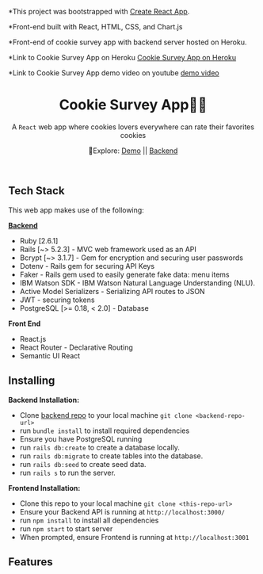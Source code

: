\*This project was bootstrapped with [Create React App](https://github.com/facebook/create-react-app).

\*Front-end built with React, HTML, CSS, and Chart.js

\*Front-end of cookie survey app with backend server hosted on Heroku.

\*Link to Cookie Survey App on Heroku [Cookie Survey App on Heroku](https://cookiesurveyapp.herokuapp.com/)

\*Link to Cookie Survey App demo video on youtube [demo video](https://youtu.be/xOLTZ-pW3Qo)

<h1 align="center">Cookie Survey App🥛🍪 </h1>

<div align="center">
  A <code>React</code> web app where cookies lovers everywhere can rate their favorites cookies 
</div>

<div align="center">
  <p> 🧭Explore:
    <a href="https://youtu.be/xOLTZ-pW3Qo">Demo</a> || 
    <a href="https://github.com/ajshemi/iSurveyApp_backend">Backend</a>
  </p>
</div>

<br />

## Tech Stack

This web app makes use of the following:

[**Backend**](https://github.com/ajshemi/iSurveyApp_backend)

- Ruby [2.6.1]
- Rails [~> 5.2.3] - MVC web framework used as an API
- Bcrypt [~> 3.1.7] - Gem for encryption and securing user passwords
- Dotenv - Rails gem for securing API Keys
- Faker - Rails gem used to easily generate fake data: menu items
- IBM Watson SDK - IBM Watson Natural Language Understanding (NLU).
- Active Model Serializers - Serializing API routes to JSON
- JWT - securing tokens
- PostgreSQL [>= 0.18, < 2.0] - Database

**Front End**

- React.js
- React Router - Declarative Routing
- Semantic UI React
<!-- - Custom CSS3 styling -->

## Installing

<!-- _Note: Without Stripe API key, Google Maps API key and Yelp API key, the project will not function to it's fullest potential_<br /> -->

**Backend Installation:**

- Clone [backend repo](https://github.com/ajshemi/iSurveyApp_backend) to your local machine `git clone <backend-repo-url>`
- run `bundle install` to install required dependencies
- Ensure you have PostgreSQL running
- run `rails db:create` to create a database locally.
- run `rails db:migrate` to create tables into the database.
- run `rails db:seed` to create seed data.
- run `rails s` to run the server.

**Frontend Installation:**

- Clone this repo to your local machine `git clone <this-repo-url>`
- Ensure your Backend API is running at `http://localhost:3000/`
- run `npm install` to install all dependencies
- run `npm start` to start server
- When prompted, ensure Frontend is running at `http://localhost:3001`

## Features
